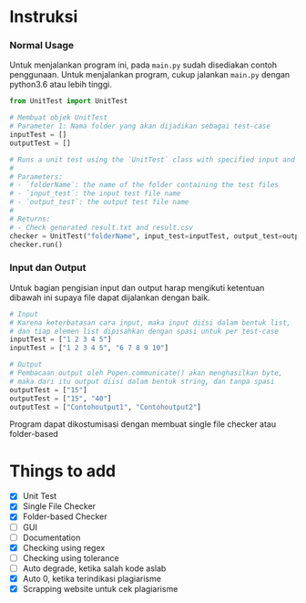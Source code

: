 # Instruksi
### Normal Usage
Untuk menjalankan program ini, pada `main.py` sudah disediakan contoh penggunaan. Untuk menjalankan program, cukup jalankan `main.py` dengan python3.6 atau lebih tinggi.

```python
from UnitTest import UnitTest

# Membuat objek UnitTest
# Parameter 1: Nama folder yang akan dijadikan sebagai test-case
inputTest = []
outputTest = []

# Runs a unit test using the `UnitTest` class with specified input and output tests.
# 
# Parameters:
# - `folderName`: the name of the folder containing the test files
# - `input_test`: the input test file name
# - `output_test`: the output test file name
#
# Returns:
# - Check generated result.txt and result.csv
checker = UnitTest("folderName", input_test=inputTest, output_test=outputTest)
checker.run()
```

### Input dan Output
Untuk bagian pengisian input dan output harap mengikuti ketentuan dibawah ini supaya file dapat dijalankan dengan baik.
```python
# Input
# Karena keterbatasan cara input, maka input diisi dalam bentuk list, 
# dan tiap elemen list dipisahkan dengan spasi untuk per test-case
inputTest = ["1 2 3 4 5"]
inputTest = ["1 2 3 4 5", "6 7 8 9 10"]

# Output
# Pembacaan output oleh Popen.communicate() akan menghasilkan byte,
# maka dari itu output diisi dalam bentuk string, dan tanpa spasi
outputTest = ["15"]
outputTest = ["15", "40"]
outputTest = ["Contohoutput1", "Contohoutput2"]
```
Program dapat dikostumisasi dengan membuat single file checker atau folder-based

# Things to add
- [x] Unit Test
- [x] Single File Checker
- [x] Folder-based Checker
- [ ] GUI
- [ ] Documentation
- [x] Checking using regex
- [ ] Checking using tolerance
- [ ] Auto degrade, ketika salah kode aslab
- [x] Auto 0, ketika terindikasi plagiarisme
- [x] Scrapping website untuk cek plagiarisme
